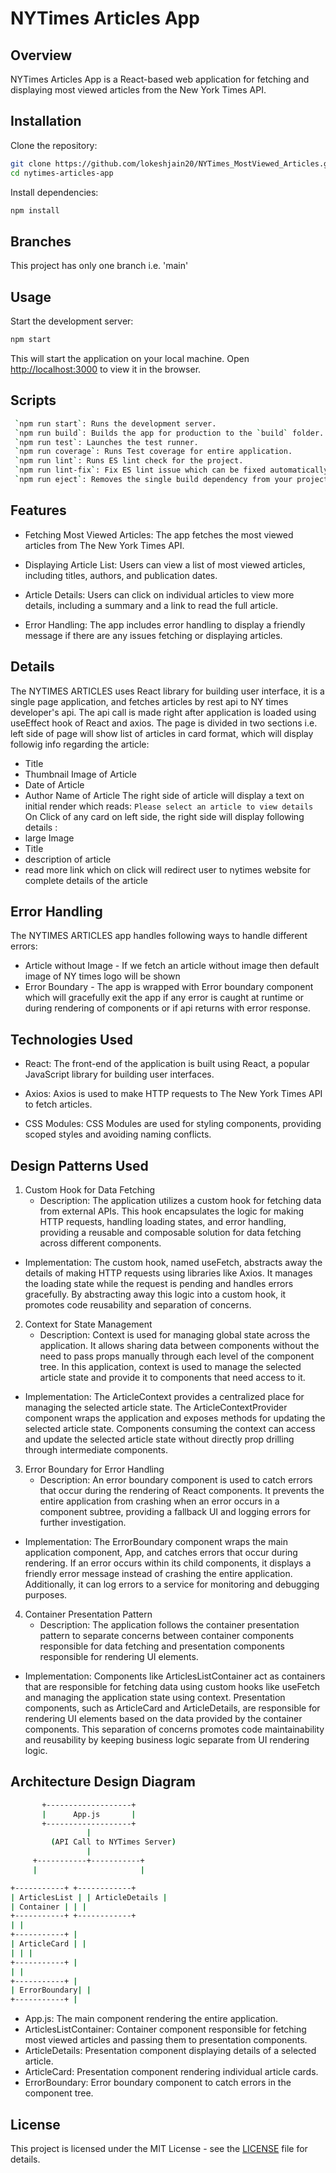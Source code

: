 # NYTimes Articles App

## Overview

NYTimes Articles App is a React-based web application for fetching and displaying most viewed articles from the New York Times API.

## Installation

Clone the repository:

```bash
git clone https://github.com/lokeshjain20/NYTimes_MostViewed_Articles.git
cd nytimes-articles-app
```

Install dependencies:

```bash
npm install
```

## Branches

This project has only one branch i.e. 'main'

## Usage

Start the development server:

```bash
npm start
```

This will start the application on your local machine. Open [http://localhost:3000](http://localhost:3000) to view it in the browser.

## Scripts

```bash
 `npm run start`: Runs the development server.
 `npm run build`: Builds the app for production to the `build` folder.
 `npm run test`: Launches the test runner.
 `npm run coverage`: Runs Test coverage for entire application.
 `npm run lint`: Runs ES lint check for the project.
 `npm run lint-fix`: Fix ES lint issue which can be fixed automatically.
 `npm run eject`: Removes the single build dependency from your project.
```

## Features

- Fetching Most Viewed Articles: The app fetches the most viewed articles from The New York Times API.

- Displaying Article List: Users can view a list of most viewed articles, including titles, authors, and publication dates.

- Article Details: Users can click on individual articles to view more details, including a summary and a link to read the full article.

- Error Handling: The app includes error handling to display a friendly message if there are any issues fetching or displaying articles.

## Details

The NYTIMES ARTICLES uses React library for building user interface, it is a single page application, and fetches articles by rest api to NY times developer's api. The api call is made right after application is loaded using useEffect hook of React and axios. The page is divided in two sections i.e. left side of page will show list of articles in card format, which will display followig info regarding the article:

- Title
- Thumbnail Image of Article
- Date of Article
- Author Name of Article
  The right side of article will display a text on initial render which reads:
  `Please select an article to view details`
  On Click of any card on left side, the right side will display following details :
- large Image
- Title
- description of article
- read more link which on click will redirect user to nytimes website for complete details of the article

## Error Handling

The NYTIMES ARTICLES app handles following ways to handle different errors:

- Article without Image - If we fetch an article without image then default image of NY times logo will be shown
- Error Boundary - The app is wrapped with Error boundary component which will gracefully exit the app if any error is caught at runtime or during rendering of components or if api returns with error response.

## Technologies Used

- React: The front-end of the application is built using React, a popular JavaScript library for building user interfaces.

- Axios: Axios is used to make HTTP requests to The New York Times API to fetch articles.

- CSS Modules: CSS Modules are used for styling components, providing scoped styles and avoiding naming conflicts.

## Design Patterns Used

1. Custom Hook for Data Fetching
   - Description: The application utilizes a custom hook for fetching data from external APIs. This hook encapsulates the logic for making HTTP requests, handling loading states, and error handling, providing a reusable and composable solution for data fetching across different components.

- Implementation: The custom hook, named useFetch, abstracts away the details of making HTTP requests using libraries like Axios. It manages the loading state while the request is pending and handles errors gracefully. By abstracting away this logic into a custom hook, it promotes code reusability and separation of concerns.

2. Context for State Management
   - Description: Context is used for managing global state across the application. It allows sharing data between components without the need to pass props manually through each level of the component tree. In this application, context is used to manage the selected article state and provide it to components that need access to it.

- Implementation: The ArticleContext provides a centralized place for managing the selected article state. The ArticleContextProvider component wraps the application and exposes methods for updating the selected article state. Components consuming the context can access and update the selected article state without directly prop drilling through intermediate components.

3. Error Boundary for Error Handling
   - Description: An error boundary component is used to catch errors that occur during the rendering of React components. It prevents the entire application from crashing when an error occurs in a component subtree, providing a fallback UI and logging errors for further investigation.

- Implementation: The ErrorBoundary component wraps the main application component, App, and catches errors that occur during rendering. If an error occurs within its child components, it displays a friendly error message instead of crashing the entire application. Additionally, it can log errors to a service for monitoring and debugging purposes.

4. Container Presentation Pattern
   - Description: The application follows the container presentation pattern to separate concerns between container components responsible for data fetching and presentation components responsible for rendering UI elements.

- Implementation: Components like ArticlesListContainer act as containers that are responsible for fetching data using custom hooks like useFetch and managing the application state using context. Presentation components, such as ArticleCard and ArticleDetails, are responsible for rendering UI elements based on the data provided by the container components. This separation of concerns promotes code maintainability and reusability by keeping business logic separate from UI rendering logic.

## Architecture Design Diagram

```bash
       +-------------------+
       |      App.js       |
       +-------------------+
                 |
         (API Call to NYTimes Server)
                 |
     +-----------+-----------+
     |                       |

+-----------+ +------------+
| ArticlesList | | ArticleDetails |
| Container | | |
+-----------+ +------------+
| |
+-----------+ |
| ArticleCard | |
| | |
+-----------+ |
| |
+-----------+ |
| ErrorBoundary| |
+-----------+ |
```

- App.js: The main component rendering the entire application.
- ArticlesListContainer: Container component responsible for fetching most viewed articles and passing them to presentation components.
- ArticleDetails: Presentation component displaying details of a selected article.
- ArticleCard: Presentation component rendering individual article cards.
- ErrorBoundary: Error boundary component to catch errors in the component tree.

## License

This project is licensed under the MIT License - see the [LICENSE](LICENSE) file for details.
